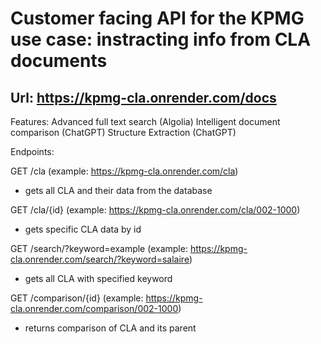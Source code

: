 # Customer facing API for the KPMG use case: instracting info from CLA documents
## Url: https://kpmg-cla.onrender.com/docs

Features:
Advanced full text search (Algolia)
Intelligent document comparison (ChatGPT)
Structure Extraction (ChatGPT)

Endpoints:

GET /cla (example: https://kpmg-cla.onrender.com/cla)

  - gets all CLA and their data from the database


GET /cla/{id} (example: https://kpmg-cla.onrender.com/cla/002-1000)

  - gets specific CLA data by id


GET /search/?keyword=example (example: https://kpmg-cla.onrender.com/search/?keyword=salaire)

  - gets all CLA with specified keyword


GET /comparison/{id} (example: https://kpmg-cla.onrender.com/comparison/002-1000)

  - returns comparison of CLA and its parent
